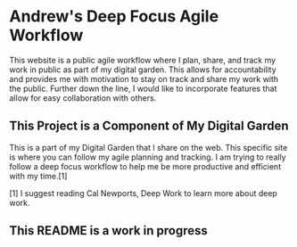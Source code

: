 # Andrew's Deep Focus Agile Workflow

This website is a public agile workflow where I plan, share, and track my work in public as part of my digital garden. This allows for accountability and provides me with motivation to stay on track and share my work with the public. Further down the line, I would like to incorporate features that allow for easy collaboration with others.

## This Project is a Component of My Digital Garden

This is a part of my Digital Garden that I share on the web. This specific site is where you can follow my agile planning and tracking. I am trying to really follow a deep focus workflow to help me be more productive and efficient with my time.[1]

[1] I suggest reading Cal Newports, Deep Work to learn more about deep work.

## This README is a work in progress
